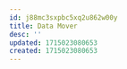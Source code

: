 ```yaml
---
id: j88mc3sxpbc5xq2u862w00y
title: Data Mover
desc: ''
updated: 1715023080653
created: 1715023080653
---
```

